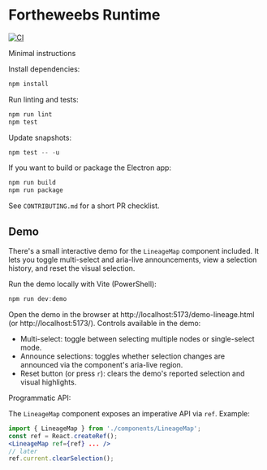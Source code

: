 # Fortheweebs Runtime

[![CI](https://github.com/polotuspossumus-coder/Fortheweebs/actions/workflows/ci.yml/badge.svg)](https://github.com/polotuspossumus-coder/Fortheweebs/actions/workflows/ci.yml)

Minimal instructions

Install dependencies:

```powershell
npm install
```

Run linting and tests:

```powershell
npm run lint
npm test
```

Update snapshots:

```powershell
npm test -- -u
```

If you want to build or package the Electron app:

```powershell
npm run build
npm run package
```

See `CONTRIBUTING.md` for a short PR checklist.

Demo
----

There's a small interactive demo for the `LineageMap` component included. It lets you toggle multi-select and aria-live announcements, view a selection history, and reset the visual selection.

Run the demo locally with Vite (PowerShell):

```powershell
npm run dev:demo
```

Open the demo in the browser at http://localhost:5173/demo-lineage.html (or http://localhost:5173/). Controls available in the demo:

- Multi-select: toggle between selecting multiple nodes or single-select mode.
- Announce selections: toggles whether selection changes are announced via the component's aria-live region.
- Reset button (or press `r`): clears the demo's reported selection and visual highlights.

Programmatic API:

The `LineageMap` component exposes an imperative API via `ref`. Example:

```jsx
import { LineageMap } from './components/LineageMap';
const ref = React.createRef();
<LineageMap ref={ref} ... />
// later
ref.current.clearSelection();
```
